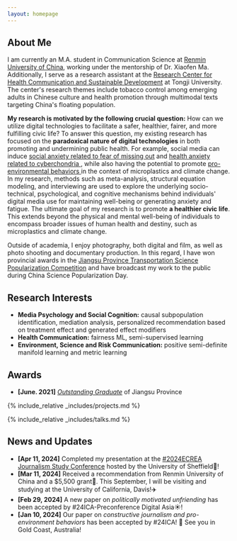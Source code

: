 ```yaml
---
layout: homepage
---
```


## About Me

<!-- I'm a <a href="https://med.nyu.edu/departments-institutes/population-health/divisions-sections-centers/biostatistics/" target="_blank"> Statistics </a> M.A. student in communication science at <a href="https://en.ruc.edu.cn/" target="_blank"> Renmin University of China</a>, -->
I am currently an M.A. student in Communication Science at <a href="https://en.ruc.edu.cn/" target="_blank">Renmin University of China</a>, working under the mentorship of Dr. Xiaofen Ma. Additionally, I serve as a research assistant at the <a href="https://am.tongji.edu.cn/EN/index.htm" target="_blank">Research Center for Health Communication and Sustainable Development</a> at Tongji University. The center's research themes include tobacco control among emerging adults in Chinese culture and health promotion through multimodal texts targeting China's floating population.

**My research is motivated by the following crucial question:** How can we utilize digital technologies to facilitate a safer, healthier, fairer, and more fulfilling civic life? To answer this question, my existing research has focused on the **paradoxical nature of digital technologies** in both promoting and undermining public health. For example, social media can induce <a href="assets/FoMO.pdf" target="_blank"> social anxiety related to fear of missing out</a> and <a href="assets/cyberchondria.pdf" target="_blank"> health anxiety related to cyberchondria </a>, while also having the potential to promote <a href="assets/PEBs.pdf" target="_blank"> pro-environmental behaviors </a> in the context of microplastics and climate change. In my research, methods such as meta-analysis, structural equation modeling, and interviewing are used to explore the underlying socio-technical, psychological, and cognitive mechanisms behind individuals' digital media use for maintaining well-being or generating anxiety and fatigue. The ultimate goal of my research is to promote **a healthier civic life**. This extends beyond the physical and mental well-being of individuals to encompass broader issues of human health and destiny, such as microplastics and climate change.

<!-- 
I am an alumnus of the <a href="https://opencasestudies.github.io/" target="_blank"> Open Case Study Project</a> at <a href="https://www.jhsph.edu/" target="_blank"> the Bloomberg School of Public Health </a> of <a href="https://www.jhu.edu/" target="_blank"> the Johns Hopkins University</a>. -->

Outside of academia, I enjoy photography, both digital and film, as well as photo shooting and documentary production. In this regard, I have won provincial awards in the <a href="http://jscts.org.cn/web/notice.php?content=true&newid=27" target="_blank"> Jiangsu Province Transportation Science Popularization Competition</a> and have broadcast my work to the public during China Science Popularization Day.


## Research Interests
- **Media Psychology and Social Cognition:** causal subpopulation identification, mediation analysis, personalized recommendation based on treatment effect and generated effect modifiers
- **Health Communication:** fairness ML, semi-supervised learning
- **Environment, Science and Risk Communication:** positive semi-definite manifold learning and metric learning


## Awards
- **[June. 2021]** <a href="https://jyt.jiangsu.gov.cn/art/2021/6/10/art_58382_9846695.html" target="_blank">*Outstanding Graduate*</a> of Jiangsu Province


<!-- {% include_relative _includes/publications.md %} -->

{% include_relative _includes/projects.md %}

{% include_relative _includes/talks.md %}





## News and Updates
- **[Apr 11, 2024]** Completed my presentation at the <a href="https://www.sheffield.ac.uk/journalism/research/ecrea-journalism-2024" target="_blank"> #2024ECREA Journalism Study Conference</a> hosted by the University of Sheffield📝!
- **[Mar 11, 2024]** Received a recommendation from Renmin University of China and a $5,500 grant👏. This September, I will be visiting and studying at the University of California, Davis!✈️
- **[Feb 29, 2024]** A new paper on *politically motivated unfriending* has been accepted by #24ICA-Preconference Digital Asia☀️! 
- **[Jan 10, 2024]** Our paper on *constructive journalism and pro-environment behaviors* has been accepted by #24ICA! 👀 See you in Gold Coast, Australia!








